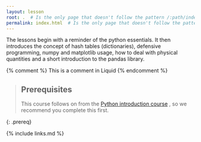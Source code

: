 ```yaml
---
layout: lesson
root: .  # Is the only page that doesn't follow the pattern /:path/index.html
permalink: index.html  # Is the only page that doesn't follow the pattern /:path/index.html
---
```

The lessons begin with a reminder of the python essentials. It then introduces the concept of hash tables (dictionaries), defensive programming, numpy and matplotlib usage, how to deal with physical quantities and a short introduction to the pandas library.

<!-- this is an html comment -->

{% comment %} This is a comment in Liquid {% endcomment %}

> ## Prerequisites
>
> This course follows on from the
> [Python introduction course](https://swcarpentry.github.io/python-novice-inflammation/)
> , so we recommend you complete this first.
>
{: .prereq}

{% include links.md %}

